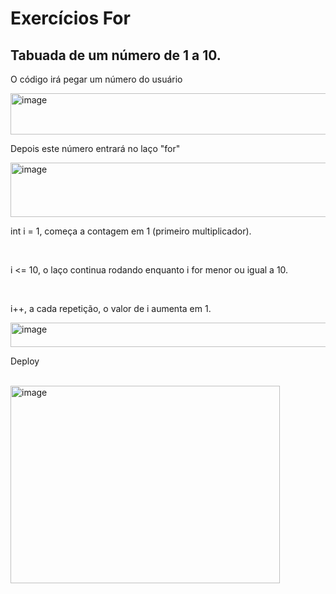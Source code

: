 <h1>Exercícios For</h1>
<h2>Tabuada de um número de 1 a 10.</h2>
<p>O código irá pegar um número do usuário</p>
<img width="711" height="66" alt="image" src="https://github.com/user-attachments/assets/cd16814e-d056-4230-bbdf-95df07fa8866" />
<p>Depois este número entrará no laço "for"</p>
<img width="767" height="87" alt="image" src="https://github.com/user-attachments/assets/6334a8f5-5e3d-4f8e-a0b5-4ad822388e8e" />
<p>int i = 1, começa a contagem em 1 (primeiro multiplicador).</p>
<br>
<p>i <= 10, o laço continua rodando enquanto i for menor ou igual a 10.</p>
<br>
<p>i++, a cada repetição, o valor de i aumenta em 1.</p>
<img width="765" height="39" alt="image" src="https://github.com/user-attachments/assets/f7345731-6eb3-489a-a177-c6eb3f27cdff" />
<p>Deploy</p>
<br>
<img width="431" height="316" alt="image" src="https://github.com/user-attachments/assets/334e401b-00d4-40dd-8673-12fc43e27125" />



